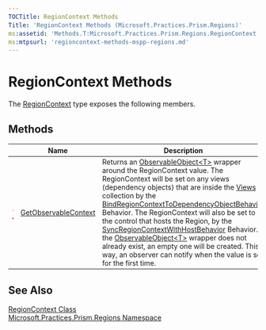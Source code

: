 ```yaml
---
TOCTitle: RegionContext Methods
Title: 'RegionContext Methods (Microsoft.Practices.Prism.Regions)'
ms:assetid: 'Methods.T:Microsoft.Practices.Prism.Regions.RegionContext'
ms:mtpsurl: 'regioncontext-methods-mspp-regions.md'
---
```


# RegionContext Methods

The [RegionContext](/patterns-practices/reference/regioncontext-class-mspp-regions) type exposes the following members.

## Methods

<table>
<colgroup>
<col width="150">
<col>
<col>
</colgroup>
<thead>
<tr class="header">
<th> </th>
<th>Name</th>
<th>Description</th>
</tr>
</thead>
<tbody>
<tr class="odd">
<td><img src="/patterns-practices/reference/images/public-method.gif" alt="Public method"/><img src="/patterns-practices/reference/images/static-member.gif" alt="Static member"/></td>
<td><a href="/patterns-practices/reference/regioncontext-getobservablecontext-method-mspp-regions" data-raw-source="[GetObservableContext](/patterns-practices/reference/regioncontext-getobservablecontext-method-mspp-regions)">GetObservableContext</a></td>
<td><div class="summary">
Returns an <a href="/patterns-practices/reference/observableobject-t-class-mspp" data-raw-source="[ObservableObject&amp;lt;T&amp;gt;](/patterns-practices/reference/observableobject-t-class-mspp)">ObservableObject&lt;T&gt;</a> wrapper around the RegionContext value. The RegionContext will be set on any views (dependency objects) that are inside the <a href="/patterns-practices/reference/iregion-views-property-mspp-regions" data-raw-source="[Views](/patterns-practices/reference/iregion-views-property-mspp-regions)">Views</a> collection by the <a href="/patterns-practices/reference/bindregioncontexttodependencyobjectbehavior-class-mspp-regions-behaviors" data-raw-source="[BindRegionContextToDependencyObjectBehavior](/patterns-practices/reference/bindregioncontexttodependencyobjectbehavior-class-mspp-regions-behaviors)">BindRegionContextToDependencyObjectBehavior</a> Behavior. The RegionContext will also be set to the control that hosts the Region, by the <a href="/patterns-practices/reference/syncregioncontextwithhostbehavior-class-mspp-regions-behaviors" data-raw-source="[SyncRegionContextWithHostBehavior](/patterns-practices/reference/syncregioncontextwithhostbehavior-class-mspp-regions-behaviors)">SyncRegionContextWithHostBehavior</a> Behavior. If the <a href="/patterns-practices/reference/observableobject-t-class-mspp" data-raw-source="[ObservableObject&amp;lt;T&amp;gt;](/patterns-practices/reference/observableobject-t-class-mspp)">ObservableObject&lt;T&gt;</a> wrapper does not already exist, an empty one will be created. This way, an observer can notify when the value is set for the first time.
</div></td>
</tr>
</tbody>
</table>

## See Also

[RegionContext Class](/patterns-practices/reference/regioncontext-class-mspp-regions)  
[Microsoft.Practices.Prism.Regions Namespace](/patterns-practices/reference/mspp-regions-namespace)